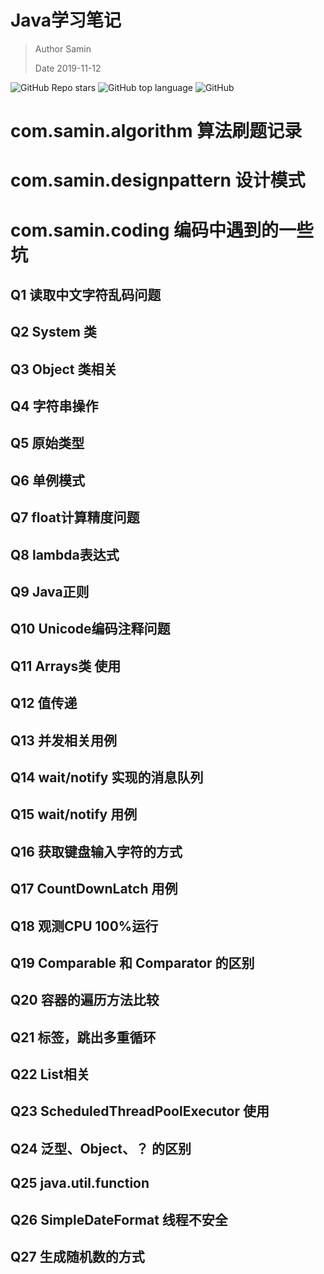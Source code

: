 # Java学习笔记

> Author Samin
>
> Date 2019-11-12

![GitHub Repo stars](https://img.shields.io/github/stars/SaminZou/study-prj?style=social)
![GitHub top language](https://img.shields.io/github/languages/top/SaminZou/study-prj)
![GitHub](https://img.shields.io/github/license/SaminZou/study-prj)

# com.samin.algorithm 算法刷题记录

# com.samin.designpattern 设计模式

# com.samin.coding 编码中遇到的一些坑

## Q1 读取中文字符乱码问题
## Q2 System 类
## Q3 Object 类相关
## Q4 字符串操作
## Q5 原始类型
## Q6 单例模式
## Q7 float计算精度问题
## Q8 lambda表达式
## Q9 Java正则
## Q10 Unicode编码注释问题
## Q11 Arrays类 使用
## Q12 值传递
## Q13 并发相关用例
## Q14 wait/notify 实现的消息队列
## Q15 wait/notify 用例
## Q16 获取键盘输入字符的方式
## Q17 CountDownLatch 用例
## Q18 观测CPU 100%运行
## Q19 Comparable 和 Comparator 的区别
## Q20 容器的遍历方法比较
## Q21 标签，跳出多重循环
## Q22 List相关
## Q23 ScheduledThreadPoolExecutor 使用
## Q24 泛型、Object、？ 的区别
## Q25 java.util.function
## Q26 SimpleDateFormat 线程不安全
## Q27 生成随机数的方式